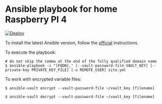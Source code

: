 # Ansible playbook for home Raspberry PI 4

[![Deploy](https://github.com/vaicys/apollo/actions/workflows/deploy.yml/badge.svg)](https://github.com/vaicys/apollo/actions/workflows/deploy.yml)

To install the latest Ansible version, follow the [official](https://docs.ansible.com/ansible/latest/installation_guide/intro_installation.html) instructions.

To execute the playbook:
```
# do not skip the comma at the end of the fully qualified domain name
$ ansible-playbook -i "[FQDN]," [--vault-password-file VAULT_KEY] [--private-key PRIVATE_KEY_FILE] [-u REMOTE_USER] site.yml
```

To work with encrypted variable files:
```
$ ansible-vault encrypt --vault-password-file ~/vault_key [filename]

$ ansible-vault decrypt --vault-password-file ~/vault_key [filename]
```
